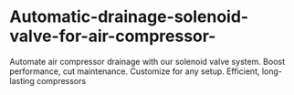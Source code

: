 # Automatic-drainage-solenoid-valve-for-air-compressor-
Automate air compressor drainage with our solenoid valve system. Boost performance, cut maintenance. Customize for any setup. Efficient, long-lasting compressors
